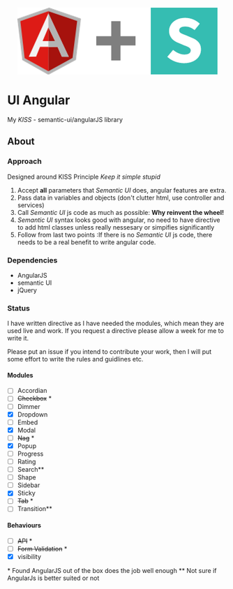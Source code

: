 <p align="center">
  <img src="img/ui-angular.png" alt="UI Angular"/><br/>
</p>

# UI Angular

My _KISS_ -  semantic-ui/angularJS library

## About

### Approach

Designed around KISS Principle _Keep it simple stupid_

1. Accept __all__ parameters that _Semantic UI_ does, angular features are extra.
2. Pass data in variables and objects (don't clutter html, use controller and services)
3. Call _Semantic UI_ js code as much as possible: __Why reinvent the wheel!__
4. _Semantic UI_ syntax looks good with angular, no need to have directive to add html classes unless really nessesary or simpifies significantly
5. Follow from last two points :If there is no _Semantic UI_ js code, there needs to be a real benefit to write angular code.

### Dependencies

- AngularJS
- semantic UI
- jQuery


### Status

I have written directive as I have needed the modules, which mean they are used live and work. If you request a directive please allow a week for me to write it.

Please put an issue if you intend to contribute your work, then I will put some effort to write the rules and guidlines etc.

#### Modules
- [ ] Accordian
- [ ] ~~Checkbox~~ *
- [ ] Dimmer
- [x] Dropdown
- [ ] Embed
- [x] Modal
- [ ] ~~Nag~~ *
- [x] Popup
- [ ] Progress
- [ ] Rating
- [ ] Search**
- [ ] Shape
- [ ] Sidebar
- [x] Sticky
- [ ] ~~Tab~~ *
- [ ] Transition**

#### Behaviours
- [ ] ~~API~~ *
- [ ] ~~Form Validation~~ *
- [x] visibility
   
\* Found AngularJS out of the box does the job well enough
\** Not sure if AngularJs is better suited or not 



